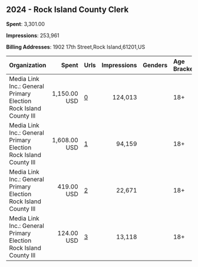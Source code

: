 ## 2024 - Rock Island County Clerk 
**Spent**: 3,301.00

**Impressions**: 253,961

**Billing Addresses**: 1902 17th Street,Rock Island,61201,US

|Organization|Spent|Urls|Impressions|Genders|Age Brackets|Country Codes|
|:---|---:|:---|---:|:---|:---|:---|
|Media Link  Inc.: General Primary Election Rock Island County Ill|1,150.00 USD|[0](https://www.snap.com/political-ads/asset/d3d3086022577872d611219ffa9c97da20ada5d62b52ee743bbd1f8fb94cb3d7?mediaType=jpg)|124,013||18+|united states|
|Media Link  Inc.: General Primary Election Rock Island County Ill|1,608.00 USD|[1](https://www.snap.com/political-ads/asset/fd62d783d2055aa35fb54364def492e2028524a15a259ace6ae56d92b98d6940?mediaType=jpg)|94,159||18+|united states|
|Media Link  Inc.: General Primary Election Rock Island County Ill|419.00 USD|[2](https://www.snap.com/political-ads/asset/c5038c206505a7188a26a7a71a8606d42b2ead089c3ed5e5ad4d36ced2ce8f86?mediaType=jpeg)|22,671||18+|united states|
|Media Link  Inc.: General Primary Election Rock Island County Ill|124.00 USD|[3](https://www.snap.com/political-ads/asset/9badc012a72e5c200c885cf6a0c2caeb237426945e53f20c47188fb786b30f89?mediaType=jpg)|13,118||18+|united states|
